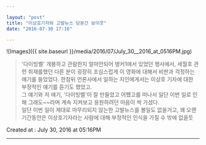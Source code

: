 ```yaml
---

layout: "post"  
title: "이상호기자와 고발뉴스 당분간 보이콧"  
date: "2016-07-30 17:16"

---
```


![Images]({{ site.baseurl }}/media/2016/07/July_30__2016_at_0516PM.jpg)

> '다이빙벨' 개봉하고 관람한지 얼마안되어 벙커1에서 있었던 행사에서, 세월호 관련 취재를했던 다른 분이 굉장히 조심스럽게 이 영화에 대해서 비판과 걱정하는 얘기를 들었었다. 한참뒤 언론사에서 일하는 지인에게서는 이상호 기자에 대한 부정적인 얘기를 듣기도 했었고.  
> 그 얘기와 저 얘기, '다이빙벨'이 잘 만들었고 어쨌고를 떠나서 일단 이번 일로 인해 그래도~~라며 계속 지켜보고 응원하려던 마음이 싹 가셨다.  
> 일단 이번 일이 제대로 마무리되지 않는한 고발뉴스를 볼일도 없을거고, 꽤 오랜기간동안은 이상호기자라는 사람에 대해 부정적인 인식을 가질 수 밖에 없을듯

Created at : July 30, 2016 at 05:16PM

---
